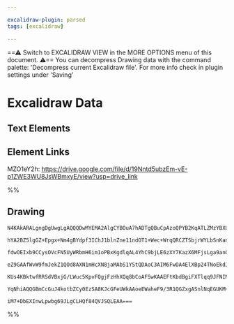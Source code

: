 ```yaml
---

excalidraw-plugin: parsed
tags: [excalidraw]

---
```

==⚠  Switch to EXCALIDRAW VIEW in the MORE OPTIONS menu of this document. ⚠== You can decompress Drawing data with the command palette: 'Decompress current Excalidraw file'. For more info check in plugin settings under 'Saving'



# Excalidraw Data

## Text Elements
## Element Links
MZO1eY2h: https://drive.google.com/file/d/19Nntd5ubzEm-vE-p1ZWE3WU8JsWBmxyE/view?usp=drive_link

%%
## Drawing
```compressed-json
N4KAkARALgngDgUwgLgAQQQDwMYEMA2AlgCYBOuA7hADTgQBuCpAzoQPYB2KqATLZMzYBXUtiRoIACyhQ4zZAHoFAc0JRJQgEYA6bGwC2CgF7N6hbEcK4OCtptbErHALRY8RMpWdx8Q1TdIEfARcZgRmBShcZQUebQBGeISaOiCEfQQOKGZuAG1wMFAwYogSbggAWQAtAHl4hABNHkkU4shYRHL0zQRiYlxNYNaSzG5nAFZxgAZtAA54gHZJgE5x

hYA2BZ5lgGZ+Epgx+Nm4gBYdpf3IChJ1blnZne11ndOT1+Wec+WrqQRCZTSbjrWYLbSnKanDbreI7R47F6/azKIZoKa/ZhQUhsADWCAAwmx8GxSOUAMT1SlIX6aXDYHHKbFCDjEQnE0kSLHWZhwXCBLLDSAAM0I+HwAGVYKj0IIPIKIJjsXiAOq3FpoPgFARY3EISUwaUKollX5MwEccI5NDxX5sXnYNSHa1TdFaiCM4RwACSxCtqFyAF1fkLyBk

fdwOEIxb9CCysOVcFN5UyWRbmH6im1oPBxKgdlqAL4YhC9bjLE6zXY7KazX6MFjsLga9anOtMVicABynDE3FhnymPFmkIWMeYABE0lBS2ghQQwjThCyAKLBDJZP2B35COD9afEPsLN7xGuV04t2tuogcHHlaSyeRKMiERjaZRsNgohC6AwKEXBBRiAUeJlk7LJiHGLQjGXfRnHoZdvHiKplWXHZlQAVVmAApZhlQAIX0TAYGXBQzAQCgAH4hB5AB

eZ9GAAfWvW9fmJekZ1QOd8AXN1mHcXN8jaMAbS1YStQDAoC3AIM6FwOA4ElXBp24TNoEkdJcwgIhASgYYGEIci8LpBkU1ZIkSXJIUrOsvTsBEfkoC9ad9ElJUCXMjl0ApBAqVs+zMkc5yjPpD1mTM9lyi5DgeT5AK/NIBynPSAAxUUJSlTTZRNAoIDshKAqSlydRVNVuE1Eo8sS5zXN1fVDSyg99ly/yskKgAlYRzUtPsmsqgrnJqe1HT7F1epaw

KUs4KBktwfRRSdVBxjG/LWuc5KpvFQgjFzHhXQq8bCoAFSwKAAEFtKbdBgiFXTlqq9JFNIM6ErYCh1NwA80EjaMcr61b0mXFlTpet6Qk+9A+WxKg7v69Jgahw6c3KUy9L47ExQADRGqYng2BZQVhBYdmWU5Th+HK0aJfAGj7cZzm0BZ4nWcZq2Z5mjyaowP30FS3XoAghFzGY3gRdYeEkmH/v0DqwrTP0IBRprGRITbtrKvbIGV4hJQQOBuCWnKt

YqNhiAQQGBmCcGuJ4kotbZCy0EzSA8KJcGFeUWkAAoeEWaheF9/3R1QGZxgASnlNqEGUKM+WRj3cG96s/Z4JPeFTkPw4l37xpqvFBqgRs/W+/AmpDWaEEjuNSFjZReazTILY4rFBd+bAiD1tBm4QX4OHL7gu9tIQoGvXMu6zko7AAKwQbBsnFXu4GN03zcGDjre7nK6QLxhDo/fA65KDpMrSWfG3lOzMQMRHOi+qMS6vNh2Kt+cN6zfBQjO0+d73

iM7+DbEXInwLpwbg69JLgCLHQf84QVJSQLEAA===
```
%%